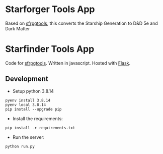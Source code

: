# Starforger Tools App
Based on [sfrpgtools](https://sfrpgtools), this converts the Starship Generation to D&D 5e and Dark Matter

# Starfinder Tools App
Code for [sfrpgtools](https://sfrpgtools.com). Written in javascript. Hosted with
[Flask](http://flask.pocoo.org/).

## Development
- Setup python 3.8.14
```
pyenv install 3.8.14
pyenv local 3.8.14
pip install --upgrade pip
```
- Install the requirements:
```
pip install -r requirements.txt
```
- Run the server:
```
python run.py
```
